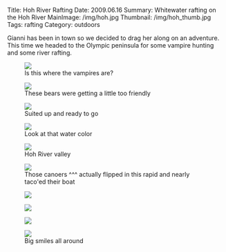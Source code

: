 Title: Hoh River Rafting
Date: 2009.06.16
Summary: Whitewater rafting on the Hoh River
MainImage: /img/hoh.jpg
Thumbnail: /img/hoh_thumb.jpg
Tags: rafting
Category: outdoors

Gianni has been in town so we decided to drag her along on an adventure. This time we headed to the Olympic peninsula for some vampire hunting and some river rafting.

<p>
<figure><img src="/img/outdoors/hohrafting/forks.jpg" class="largeimg" />
<figcaption>Is this where the vampires are?<figcaption>
</figure>
</p>

<p>
<figure><img src="/img/outdoors/hohrafting/bears.jpg" class="largeimg" />
<figcaption>These bears were getting a little too friendly<figcaption>
</figure>
</p>

<p>
<figure><img src="/img/outdoors/hohrafting/ready.jpg" class="largeimg" />
<figcaption>Suited up and ready to go<figcaption>
</figure>
</p>

<p>
<figure><img src="/img/outdoors/hohrafting/blue.jpg" class="largeimg" />
<figcaption>Look at that water color<figcaption>
</figure>
</p>

<p>
<figure><img src="/img/outdoors/hohrafting/rivervalley.jpg" class="largeimg" />
<figcaption>Hoh River valley<figcaption>
</figure>
</p>

<p>
<figure><img src="/img/outdoors/hohrafting/rapids.jpg" class="largeimg" />
<figcaption>Those canoers ^^^ actually flipped in this rapid and nearly taco'ed their boat<figcaption>
</figure>
</p>

<p>
<figure><img src="/img/outdoors/hohrafting/eden.jpg" class="largeimg" />
</figure>
</p>
<p>
<figure><img src="/img/outdoors/hohrafting/gianni.jpg" class="largeimg" />
</figure>
</p>
<p>
<figure><img src="/img/outdoors/hohrafting/crew.jpg" class="largeimg" />
</figure>
</p>
<p>
<figure><img src="/img/outdoors/hohrafting/smiles.jpg" class="largeimg" />
<figcaption>Big smiles all around<figcaption>
</figure>
</p>
